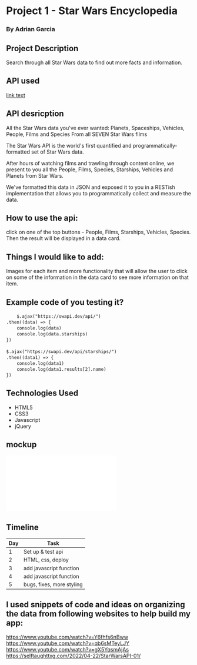 # Project 1 - Star Wars Encyclopedia

### By Adrian Garcia

## Project Description
Search through all Star Wars data to find out more facts and information.

 ## API used 
[link text](https://swapi.dev/)


## API desricption
All the Star Wars data you've ever wanted:
Planets, Spaceships, Vehicles, People, Films and Species
From all SEVEN Star Wars films

The Star Wars API is the world's first quantified and programmatically-formatted set of Star Wars data.

After hours of watching films and trawling through content online, we present to you all the People, Films, Species, Starships, Vehicles and Planets from Star Wars.

We've formatted this data in JSON and exposed it to you in a RESTish implementation that allows you to programmatically collect and measure the data.

## How to use the api:
click on one of the top buttons - People, Films, Starships, Vehicles, Species.
Then the result will be displayed in a data card.

## Things I would like to add:
Images for each item and more functionality that will allow the user to click on some of the information in the data card to see more information on that item.

 ## Example code of you testing it?
        $.ajax("https://swapi.dev/api/")
    .then((data) => {
        console.log(data)
        console.log(data.starships)
    })

    $.ajax("https://swapi.dev/api/starships/")
    .then((data1) => {
        console.log(data1)
        console.log(data1.results[2].name)
    })


## Technologies Used
- HTML5
- CSS3
- Javascript
- jQuery

## mockup
![star wars API mockup](./starwarsmockup.pdf) 

## Timeline

| Day   | Task                       |
| ----- | -------------------------- |
| 1     | Set up & test api          |
| 2     | HTML, css, deploy          | 
| 3     | add javascript function    |
| 4     | add javascript function   |
| 5     | bugs, fixes, more styling |

## I used snippets of code and ideas on organizing the data from following websites to help build my app:
https://www.youtube.com/watch?v=Y6fhfs6nBww
https://www.youtube.com/watch?v=qb6sMTeyLJY
https://www.youtube.com/watch?v=gX5YqsmAjAs
https://selftaughttxg.com/2022/04-22/StarWarsAPI-01/
